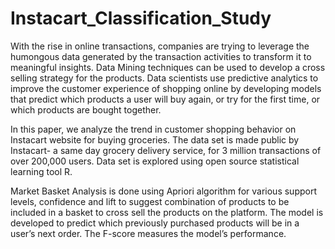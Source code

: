 # Instacart_Classification_Study

With the rise in online transactions, companies are trying to leverage the humongous data generated by the transaction activities to transform it to meaningful insights. Data Mining techniques can be used to develop a cross selling strategy for the products. Data scientists use predictive analytics to improve the customer experience of shopping online by developing models that predict which products a user will buy again, or try for the first time, or which products are bought together.

In this paper, we analyze the trend in customer shopping behavior on Instacart website for buying groceries. The data set is made public by Instacart- a same day grocery delivery service, for 3 million transactions of over 200,000 users. Data set is explored using open source statistical learning tool R. 

Market Basket Analysis is done using Apriori algorithm for various support levels, confidence and lift to suggest combination of products to be included in a basket to cross sell the products on the platform. The model is developed to predict which previously purchased products will be in a user’s next order. The F-score measures the model’s performance.
